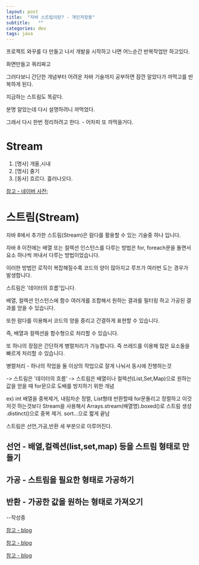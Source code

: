 ```yaml
---
layout: post
title:  "자바 스트립이란? - 개인저장용"
subtitle:   ""
categories: dev
tags: java
--- 
```


프로젝트 와꾸를 다 만들고 나서 개발을 시작하고 나면 어느순간 반복작업만 하고있다.

화면만들고 쿼리짜고 

그러다보니 간단한 개념부터 어려운 자바 기술까지 공부하면 잠깐 알았다가 까먹고를 반복하게 된다.

지금하는 스트림도 똑같다.

분명 알았는데 다시 설명하려니 까먹었다.

그래서 다시 한번 정리하려고 한다. - 어차피 또 까먹을거다.

# Stream
1. [명사] 개울,시내
2. [명사] 줄기
3. [동사] 흐르다. 흘러나오다.

[참고 - 네이버 사전](https://dict.naver.com/search.dict?dicQuery=stream&query=stream&target=dic&ie=utf8&query_utf=&isOnlyViewEE=);

# 스트림(Stream) 

자바 8에서 추가한 스트림(Stream)은 람다를 활용할 수 있는 기술중 하나 입니다.

자바 8 이전에는 배열 또는 컬렉션 인스턴스를 다루는 방법은 for, foreach문을 돌면서 요소 하나씩 꺼내서 다루는 방법이었습니다.

이러한 방법안 로직이 복잡해질수록 코드의 양이 많아지고 루프가 여러번 도는 경우가 발생합니다.

스트림은 '데이터의 흐름'입니다.

배열, 컬렉션 인스턴스에 함수 여러개를 조합해서 원하는 결과를 필터링 하고 가공된 결과를 얻을 수 있습니다.

또한 람다를 이용해서 코드의 양을 중리고 간결하게 표현할 수 있습니다.

즉, 배열과 컬렉션을 함수형으로 처리할 수 있습니다.

또 하나의 장점은 간단하게 병렬처리가 가능합니다. 즉 쓰레드를 이용해 많은 요소들을 빠르게 처리할 수 있습니다.

병렬처리 - 하나의 작업을 둘 이상의 작업으로 잘게 나눠서 동시에 진행하는것

-> 스트림은 '데이터의 흐름'
-> 스트림은 배열이나 컬렉션(List,Set,Map)으로 원하는 값을 얻을 때 for문으로 도배를 방지하기 위한 개념

ex)
int 배열을 중복제거, 내림차순 정렬, List형태 반환할때
for문돌리고 정렬하고 이것저것 하는것보다
Stream을 사용해서 Arrays.stream(배열명).boxed()로 스트림 생성 .distinct()으로 중복 제거. sort...으로 짧게 끝남


스트림은 선언,가공,반환 세 부분으로 이루어진다.

## 선언 - 배열,컬렉션(list,set,map) 등을 스트림 형태로 만들기

## 가공 - 스트림을 필요한 형태로 가공하기

## 반환 - 가공한 값을 원하는 형태로 가져오기


--작성중


[참고 - blog](https://wakestand.tistory.com/419)

[참고 - blog](https://futurecreator.github.io/2018/08/26/java-8-streams/)

[참고 - blog](http://tcpschool.com/java/java_io_stream)